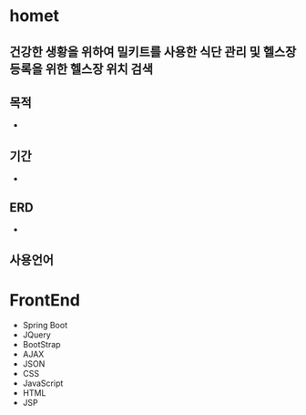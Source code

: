 # homet     
건강한 생황을 위하여 밀키트를 사용한 식단 관리 및 헬스장 등록을 위한 헬스장 위치 검색
- 
## 목적
-
## 기간
-
## ERD
-
## **사용언어**
# FrontEnd
- Spring Boot
- JQuery
- BootStrap
- AJAX
- JSON
- CSS
- JavaScript
- HTML
- JSP


